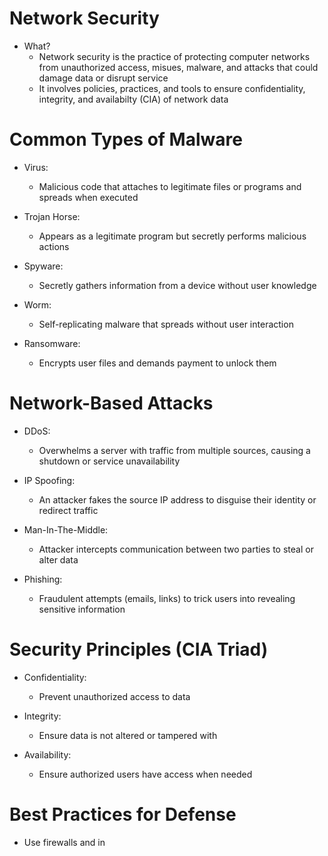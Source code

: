 # Network Security
- What?
	- Network security is the practice of protecting computer networks from unauthorized access, misues, malware, and attacks that could damage data or disrupt service
	- It involves policies, practices, and tools to ensure confidentiality, integrity, and availabilty (CIA) of network data

# Common Types of Malware
- Virus:
	- Malicious code that attaches to legitimate files or programs and spreads when executed
	
- Trojan Horse:
	- Appears as a legitimate program but secretly performs malicious actions
	
- Spyware:
	- Secretly gathers information from a device without user knowledge
	
- Worm:
	- Self-replicating malware that spreads without user interaction
	
- Ransomware:
	- Encrypts user files and demands payment to unlock them

# Network-Based Attacks
- DDoS:
	- Overwhelms a server with traffic from multiple sources, causing a shutdown or service unavailability
	
- IP Spoofing:
	- An attacker fakes the source IP address to disguise their identity or redirect traffic
	
- Man-In-The-Middle:
	- Attacker intercepts communication between two parties to steal or alter data
	
- Phishing:
	- Fraudulent attempts (emails, links) to trick users into revealing sensitive information

# Security Principles (CIA Triad)
- Confidentiality:
	- Prevent unauthorized access to data
	
- Integrity:
	- Ensure data is not altered or tampered with
	
- Availability:
	- Ensure authorized users have access when needed

# Best Practices for Defense
- Use firewalls and in
